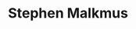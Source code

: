 ---
title: "Stephen Malkmus"
summary: "Stephen Malkmus is an American indie rock musician & singer/songwriter."
image: "stephen-malkmus.jpg"
---
